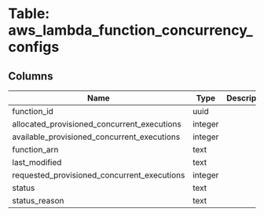 
# Table: aws_lambda_function_concurrency_configs

## Columns
| Name        | Type           | Description  |
| ------------- | ------------- | -----  |
|function_id|uuid||
|allocated_provisioned_concurrent_executions|integer||
|available_provisioned_concurrent_executions|integer||
|function_arn|text||
|last_modified|text||
|requested_provisioned_concurrent_executions|integer||
|status|text||
|status_reason|text||
